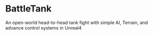 # BattleTank
An open-world head-to-head tank fight with simple AI, Terrain, and advance control systems in Unreal4
